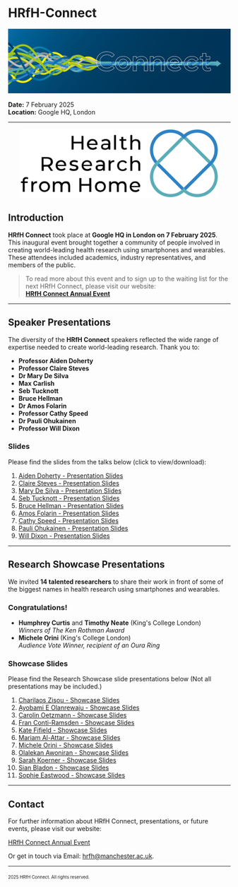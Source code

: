 # HRfH-Connect


<div align="center">
  <img src="images/Connect no branding.jpg" alt="Organizer Logo">
</div>


**Date:** 7 February 2025  
**Location:** Google HQ, London

---

<div align="center">
  <img src="images/HRfH_Logo.jpg" alt="Organizer Logo" width="450">
</div>

## Introduction

**HRfH Connect** took place at **Google HQ in London on 7 February 2025**. This inaugural event brought together a community of people involved in creating world-leading health research using smartphones and wearables. These attendees included academics, industry representatives, and members of the public.

> To read more about this event and to sign up to the waiting list for the next HRfH Connect, please visit our website:  
> **[HRfH Connect Annual Event](https://sites.manchester.ac.uk/health-research-from-home/2024/09/12/annual-event/)**

---

## Speaker Presentations

The diversity of the **HRfH Connect** speakers reflected the wide range of expertise needed to create world-leading research. Thank you to:

- **Professor Aiden Doherty**  
- **Professor Claire Steves**  
- **Dr Mary De Silva**  
- **Max Carlish**  
- **Seb Tucknott**  
- **Bruce Hellman**  
- **Dr Amos Folarin**  
- **Professor Cathy Speed**  
- **Dr Pauli Ohukainen**  
- **Professor Will Dixon**

### Slides

Please find the slides from the talks below (click to view/download):

1. [Aiden Doherty - Presentation Slides](Slides/FirstEvent/SpeakerPresentation/HRfH%20Connect%2007Feb25%20-%20Keynote%20I_Aiden%20Doherty.pptx) 
2. [Claire Steves - Presentation Slides](Slides/FirstEvent/SpeakerPresentation/HRfH%20Connect%2007Feb25%20-%20Keynote%20II_Claire%20Steves.pptx)
3. [Mary De Silva - Presentation Slides](Slides/FirstEvent/SpeakerPresentation/HRfH%20Connect%2007Feb25%20-%20A%20View%20from%20Government_Mary%20De%20Silva.pptx)
4. [Seb Tucknott - Presentation Slides](Slides/FirstEvent/SpeakerPresentation/HRfH%20Connect%2007Feb25%20-%20Living%20With%20a%20Long-Term%20Condition_Seb%20Tucknott.pptx)
5. [Bruce Hellman - Presentation Slides](Slides/FirstEvent/SpeakerPresentation/HRfH%20Connect%2007Feb25%20-%20Tech%20Showcase_uMotif_Bruce%20Hellman.pptx)
6. [Amos Folarin - Presentation Slides](Slides/FirstEvent/SpeakerPresentation/HRfH%20Connect%2007Feb25%20-%20Tech%20Showcase_RADAR-base_Amos%20Folarin.pptx)
7. [Cathy Speed - Presentation Slides](Slides/FirstEvent/SpeakerPresentation/HRfH%20Connect%2007Feb25%20-%20Tech%20Showcase_Google%2C%20Fitbit_%20Cathy%20Speed.pdf)
8. [Pauli Ohukainen - Presentation Slides](Slides/FirstEvent/SpeakerPresentation/HRfH%20Connect%2007Feb25%20-%20Tech%20Showcase_OURA_Pauli%20Ohukainen.pptx)
9. [Will Dixon - Presentation Slides](Slides/FirstEvent/SpeakerPresentation/HRfH%20Connect%2007Feb25%20-%20Welcome%20%26%20Introduction%20to%20HRfH_Will%20Dixon.pptx)


---

## Research Showcase Presentations

We invited **14 talented researchers** to share their work in front of some of the biggest names in health research using smartphones and wearables.

### Congratulations!

- **Humphrey Curtis** and **Timothy Neate** (King's College London)  
  *Winners of The Ken Rothman Award*  
- **Michele Orini** (King's College London)  
  *Audience Vote Winner, recipient of an Oura Ring*

### Showcase Slides

Please find the Research Showcase slide presentations below (Not all presentations may be included.)

1. [Charilaos Zisou - Showcase Slides](Slides/FirstEvent/ResearchShowcase/HRfH%20Connect%2007Feb25%20-%20Research%20Showcase_%20Charilaos%20Zisou.pptx)
2. [Ayobami E Olanrewaju - Showcase Slides](Slides/FirstEvent/ResearchShowcase/HRfH%20Connect%2007Feb25%20-%20Research%20Showcase_Ayobami%20E%20Olanrewaju.pptx)
3. [Carolin Oetzmann - Showcase Slides](Slides/FirstEvent/ResearchShowcase/HRfH%20Connect%2007Feb25%20-%20Research%20Showcase_Carolin%20Oetzmann.pptx)
4. [Fran Conti-Ramsden - Showcase Slides](Slides/FirstEvent/ResearchShowcase/HRfH%20Connect%2007Feb25%20-%20Research%20Showcase_Fran%20Conti-Ramsden.pptx)
5. [Kate Fifield - Showcase Slides](Slides/FirstEvent/ResearchShowcase/HRfH%20Connect%2007Feb25%20-%20Research%20Showcase_Kate%20Fifield.pptx)
6. [Mariam Al-Attar - Showcase Slides](Slides/FirstEvent/ResearchShowcase/HRfH%20Connect%2007Feb25%20-%20Research%20Showcase_Mariam%20Al-Attar.pptx)
7. [Michele Orini - Showcase Slides](Slides/FirstEvent/ResearchShowcase/HRfH%20Connect%2007Feb25%20-%20Research%20Showcase_Michele%20Orini.pptx)
8. [Olalekan Awoniran - Showcase Slides](Slides/FirstEvent/ResearchShowcase/HRfH%20Connect%2007Feb25%20-%20Research%20Showcase_Olalekan%20Awoniran.pptx)
9. [Sarah Koerner - Showcase Slides](Slides/FirstEvent/ResearchShowcase/HRfH%20Connect%2007Feb25%20-%20Research%20Showcase_Sarah%20Koerner.pptx)
10. [Sian Bladon - Showcase Slides](Slides/FirstEvent/ResearchShowcase/HRfH%20Connect%2007Feb25%20-%20Research%20Showcase_Sian%20Bladon.pptx)
11. [Sophie Eastwood - Showcase Slides](Slides/FirstEvent/ResearchShowcase/HRfH%20Connect%2007Feb25%20-%20Research%20Showcase_Sophie%20Eastwood.odp)

---

## Contact

For further information about HRfH Connect, presentations, or future events, please visit our website:

[HRfH Connect Annual Event](https://sites.manchester.ac.uk/health-research-from-home/2024/09/12/annual-event/)

Or get in touch via Email: hrfh@manchester.ac.uk.

---

<sup><sub>2025 HRfH Connect. All rights reserved.</sub></sup>
